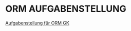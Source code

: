 # ORM AUFGABENSTELLUNG

[Aufgabenstellung für ORM GK](https://elearning.tgm.ac.at/mod/assign/view.php?id=75999)
